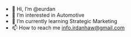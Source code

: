 - 👋 Hi, I’m @eurdan
- 👀 I’m interested in Automotive
- 🌱 I’m currently learning Strategic Marketing
- 📫 How to reach me info.irdanhaw@gmail.com

<!---
eurdan/eurdan is a ✨ special ✨ repository because its `README.md` (this file) appears on your GitHub profile.
You can click the Preview link to take a look at your changes.
--->
